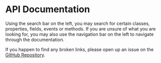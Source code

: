 # API Documentation
Using the search bar on the left, you may search for certain classes, properties, fields, events or methods. If you are unsure of what you are looking for, you may also use the navigation bar on the left to navigate through the documentation.

If you happen to find any broken links, please open up an issue on the [GitHub Repository](https://github.com/OoLunar/DSharpPlus.VoiceLink/issues/new).
